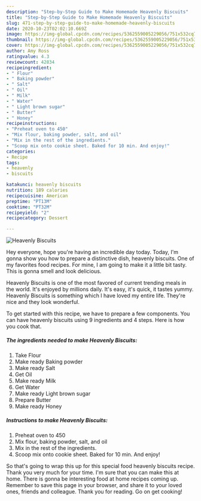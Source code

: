 ```yaml
---
description: "Step-by-Step Guide to Make Homemade Heavenly Biscuits"
title: "Step-by-Step Guide to Make Homemade Heavenly Biscuits"
slug: 471-step-by-step-guide-to-make-homemade-heavenly-biscuits
date: 2020-10-23T02:02:10.669Z
image: https://img-global.cpcdn.com/recipes/5362559005229056/751x532cq70/heavenly-biscuits-recipe-main-photo.jpg
thumbnail: https://img-global.cpcdn.com/recipes/5362559005229056/751x532cq70/heavenly-biscuits-recipe-main-photo.jpg
cover: https://img-global.cpcdn.com/recipes/5362559005229056/751x532cq70/heavenly-biscuits-recipe-main-photo.jpg
author: Amy Ross
ratingvalue: 4.3
reviewcount: 42834
recipeingredient:
- " Flour"
- " Baking powder"
- " Salt"
- " Oil"
- " Milk"
- " Water"
- " Light brown sugar"
- " Butter"
- " Honey"
recipeinstructions:
- "Preheat oven to 450"
- "Mix flour, baking powder, salt, and oil"
- "Mix in the rest of the ingredients."
- "Scoop mix onto cookie sheet. Baked for 10 min. And enjoy!"
categories:
- Recipe
tags:
- heavenly
- biscuits

katakunci: heavenly biscuits 
nutrition: 189 calories
recipecuisine: American
preptime: "PT13M"
cooktime: "PT32M"
recipeyield: "2"
recipecategory: Dessert

---
```



![Heavenly Biscuits](https://img-global.cpcdn.com/recipes/5362559005229056/751x532cq70/heavenly-biscuits-recipe-main-photo.jpg)

Hey everyone, hope you're having an incredible day today. Today, I'm gonna show you how to prepare a distinctive dish, heavenly biscuits. One of my favorites food recipes. For mine, I am going to make it a little bit tasty. This is gonna smell and look delicious.

Heavenly Biscuits is one of the most favored of current trending meals in the world. It's enjoyed by millions daily. It's easy, it's quick, it tastes yummy. Heavenly Biscuits is something which I have loved my entire life. They're nice and they look wonderful.




To get started with this recipe, we have to prepare a few components. You can have heavenly biscuits using 9 ingredients and 4 steps. Here is how you cook that.

<!--inarticleads1-->

##### The ingredients needed to make Heavenly Biscuits:

1. Take  Flour
1. Make ready  Baking powder
1. Make ready  Salt
1. Get  Oil
1. Make ready  Milk
1. Get  Water
1. Make ready  Light brown sugar
1. Prepare  Butter
1. Make ready  Honey




<!--inarticleads2-->

##### Instructions to make Heavenly Biscuits:

1. Preheat oven to 450
1. Mix flour, baking powder, salt, and oil
1. Mix in the rest of the ingredients.
1. Scoop mix onto cookie sheet. Baked for 10 min. And enjoy!




So that's going to wrap this up for this special food heavenly biscuits recipe. Thank you very much for your time. I'm sure that you can make this at home. There is gonna be interesting food at home recipes coming up. Remember to save this page in your browser, and share it to your loved ones, friends and colleague. Thank you for reading. Go on get cooking!
